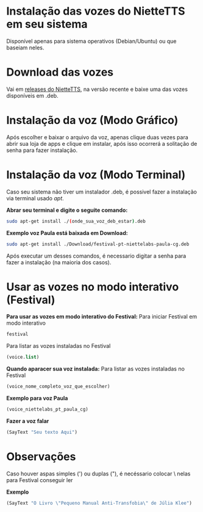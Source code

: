 # Instalação das vozes do NietteTTS em seu sistema

Disponível apenas para sistema operativos (Debian/Ubuntu) ou que baseiam neles.

# Download das vozes

Vai em [releases do NietteTTS](https://github.com/NietteLabs/NietteTTS/releases), na versão recente e baixe uma das vozes disponíveis em .deb.

# Instalação da voz (Modo Gráfico)

Após escolher e baixar o arquivo da voz, apenas clique duas vezes para abrir sua loja de apps e clique em instalar, após isso ocorrerá a solitação de senha para fazer instalação.

# Instalação da voz (Modo Terminal)

Caso seu sistema não tiver um instalador .deb, é possivel fazer a instalação via terminal usado *apt*. 

**Abrar seu terminal e digite o seguite comando:**

```bash
sudo apt-get install ./(onde_sua_voz_deb_estar).deb
```

**Exemplo voz Paula está baixada em Download:**

```bash
sudo apt-get install ./Download/festival-pt-niettelabs-paula-cg.deb
```

Após executar um desses comandos, é necessario digitar a senha para fazer a instalação (na maioria dos casos).

# Usar as vozes no modo interativo (Festival)

**Para usar as vozes em modo interativo do Festival:**
Para iniciar Festival em modo interativo
```bash
festival
```

Para listar as vozes instaladas no Festival
```lisp
(voice.list)
```

**Quando aparacer sua voz instalada:**
Para listar as vozes instaladas no Festival
```lisp 
(voice_nome_completo_voz_que_escolher)
```

**Exemplo para voz Paula**
```lisp
(voice_niettelabs_pt_paula_cg) 
```

**Fazer a voz falar**
```lisp
(SayText "Seu texto Aqui")
```

# Observações
Caso houver aspas simples (') ou duplas ("), é necéssario colocar \ nelas para Festival conseguir ler

**Exemplo**
```lisp
(SayText "O Livro \"Pequeno Manual Anti-Transfobia\" de Júlia Klee")
```
